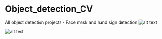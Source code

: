 # Object_detection_CV
All object detection projects - Face mask and hand sign detection
![alt text](https://github.com/rajuzumaki2207/Object_detection_CV/blob/master/video.gif)

![alt text](https://drive.google.com/file/d/1HNTjaGi4TEVMaAtHTM6Yb1_h8XKo4tWs/view?usp=sharing)
